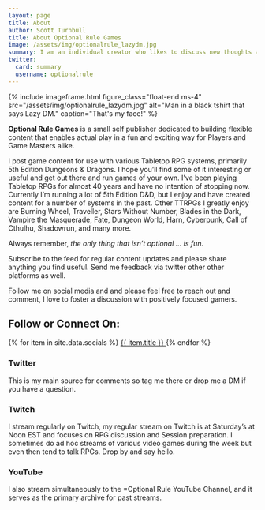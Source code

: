 ```yaml
---
layout: page
title: About
author: Scott Turnbull
title: About Optional Rule Games
image: /assets/img/optionalrule_lazydm.jpg
summary: I am an individual creator who likes to discuss new thoughts about the oldest hobby I have.
twitter: 
  card: summary
  username: optionalrule
---
```


{% include imageframe.html 
figure_class="float-end ms-4"
src="/assets/img/optionalrule_lazydm.jpg"
alt="Man in a black tshirt that says Lazy DM."
caption="That's my face!"
%}

**Optional Rule Games** is a small self publisher dedicated to building flexible content that enables actual play in a fun and exciting way for Players and Game Masters alike.

I post game content for use with various Tabletop RPG systems, primarily 5th Edition Dungeons & Dragons. I hope you&#8217;ll find some of it interesting or useful and get out there and run games of your own. I&#8217;ve been playing Tabletop RPGs for almost 40 years and have no intention of stopping now. Currently I&#8217;m running a lot of 5th Edition D&D, but I enjoy and have created content for a number of systems in the past. Other TTRPGs I greatly enjoy are Burning Wheel, Traveller, Stars Without Number, Blades in the Dark, Vampire the Masquerade, Fate, Dungeon World, Harn, Cyberpunk, Call of Cthulhu, Shadowrun, and many more. 

Always remember, _the only thing that isn&#8217;t optional &#8230; is fun._

Subscribe to the feed for regular content updates and please share anything you find useful. Send me feedback via twitter other other platforms as well.

Follow me on social media and and please feel free to reach out and comment, I love to foster a discussion with positively focused gamers.

## Follow or Connect On:
<div class="list-group list-group-flush mb-4">
      {% for item in site.data.socials %}
      <a href="{{ item.link }}" target="_blank" class="list-group-item list-group-item-action">
        <i class="fab fa-{{ item.name }}"></i>
        {{ item.title }}
      </a>
      {% endfor %}
    </div>

### Twitter

This is my main source for comments so tag me there or drop me a DM if you have a question.

### Twitch

I stream regularly on Twitch, my regular stream on Twitch is at Saturday&#8217;s at Noon EST and focuses on RPG discussion and Session preparation. I sometimes do ad hoc streams of various video games during the week but even then tend to talk RPGs. Drop by and say hello.

### YouTube

I also stream simultaneously to the =Optional Rule YouTube Channel, and it serves as the primary archive for past streams.